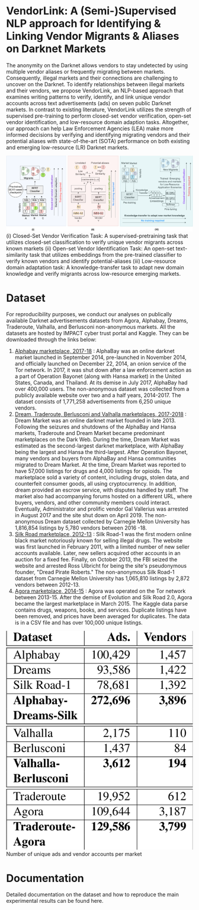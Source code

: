 # VendorLink: A (Semi-)Supervised NLP approach for Identifying & Linking Vendor Migrants & Aliases on Darknet Markets
The anonymity on the Darknet allows vendors to stay undetected by using multiple vendor aliases or frequently migrating between markets. Consequently, illegal markets and their connections are challenging to uncover on the Darknet. To identify relationships between illegal markets and their vendors, we propose VendorLink, an NLP-based approach that examines writing patterns to verify, identify, and link unique vendor accounts across text advertisements (ads) on seven public Darknet markets. In contrast to existing literature, VendorLink utilizes the strength of supervised pre-training to perform closed-set vendor verification, open-set vendor identification, and low-resource domain adaption tasks. Altogether, our approach can help Law Enforcement Agencies (LEA) make more informed decisions by verifying and identifying migrating vendors and their potential aliases with state-of-the-art (SOTA) performance on both existing and emerging low-resource (LR) Darknet markets.

![(i) Closed-Set Vendor Verification Task: A supervised-pretraining task that utilizes closed-set classification to verify unique vendor migrants across known markets (ii) Open-set Vendor Identification Task: An open-set text-similarity task that utilizes embeddings from the pre-trained classifier to verify known vendors and identify potential-aliases (iii) Low-resource domain adaptation task: A knowledge-transfer task to adapt new domain knowledge and verify migrants across low-resource emerging markets.](Images/vendorLink.png)
(i) Closed-Set Vendor Verification Task: A supervised-pretraining task that utilizes closed-set classification to verify unique vendor migrants across known markets (ii) Open-set Vendor Identification Task: An open-set text-similarity task that utilizes embeddings from the pre-trained classifier to verify known vendors and identify potential-aliases (iii) Low-resource domain adaptation task: A knowledge-transfer task to adapt new domain knowledge and verify migrants across low-resource emerging markets.

# Dataset
For reproducibility purposes, we conduct our analyses on publically available Darknet advertisements datasets from Agora, Alphabay, Dreams, Traderoute, Valhalla, and Berlusconi non-anonymous markets. All the datasets are hosted by IMPACT cyber trust portal and Kaggle. They can be downloaded through the links below:

1) [Alphabay marketplace, 2017-18](https://github.com/user/repo/blob/branch/other_file.md) : AlphaBay was an online darknet market launched in September 2014, pre-launched in November 2014, and officially launched on December 22, 2014, an onion service of the Tor network. In 2017, it was shut down after a law enforcement action as a part of Operation Bayonet (along with Hansa market) in the United States, Canada, and Thailand. At its demise in July 2017, AlphaBay had over 400,000 users. The non-anonymous dataset was collected from a publicly available website over two and a half years, 2014-2017. The dataset consists of 1,771,258 advertisements from 6,250 unique vendors.
2) [Dream, Traderoute, Berlusconi and Valhalla marketplaces, 2017-2018](http://dx.doi.org/10.23721/116/1503879) : Dream Market was an online darknet market founded in late 2013. Following the seizures and shutdowns of the AlphaBay and Hansa markets, Traderoute and Dream Market became predominant marketplaces on the Dark Web. During the time, Dream Market was estimated as the second-largest darknet marketplace, with AlphaBay being the largest and Hansa the third-largest. After Operation Bayonet, many vendors and buyers from AlphaBay and Hansa communities migrated to Dream Market. At the time, Dream Market was reported to have 57,000 listings for drugs and 4,000 listings for opioids. The marketplace sold a variety of content, including drugs, stolen data, and counterfeit consumer goods, all using cryptocurrency. In addition, dream provided an escrow service, with disputes handled by staff. The market also had accompanying forums hosted on a different URL, where buyers, vendors, and other community members could interact. Eventually, Administrator and prolific vendor Gal Vallerius was arrested in August 2017 and the site shut down on April 2019. The non-anonymous Dream dataset collected by Carnegie Mellon University has 1,816,854 listings by 5,780 vendors between 2016 -18.
3) [Silk Road marketplace, 2012-13](http://dx.doi.org/10.23721/116/1406256) : Silk Road-1 was the first modern online black market notoriously known for selling illegal drugs. The website was first launched in February 2011, with a limited number of new seller accounts available. Later, new sellers acquired other accounts in an auction for a fixed fee. Finally, on October 2013, the FBI seized the website and arrested Ross Ulbricht for being the site's pseudonymous founder, "Dread Pirate Roberts." The non-anonymous Silk Road-1 dataset from Carnegie Mellon University has 1,065,810 listings by 2,872 vendors between 2012-13.
4) [Agora marketplace, 2014-15](https://www.kaggle.com/datasets/philipjames11/dark-net-marketplace-drug-data-agora-20142015) : Agora was operated on the Tor network between 2013-15. After the demise of Evolution and Silk Road 2.0, Agora became the largest marketplace in March 2015. The Kaggle data parse contains drugs, weapons, books, and services. Duplicate listings have been removed, and prices have been averaged for duplicates. The data is in a CSV file and has over 100,000 unique listings.

![Dataset](Images/data.png)
Number of unique ads and vendor accounts per market

# Documentation
Detailed documentation on the dataset and how to reproduce the main experimental results can be found here.



